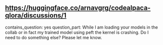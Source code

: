 ## https://huggingface.co/arnavgrg/codealpaca-qlora/discussions/1

contains_question: yes
question_part: While I am loading your models in the collab or in fact my trained model using peft the kernel is crashing. Do I need to do something else? Please let me know.